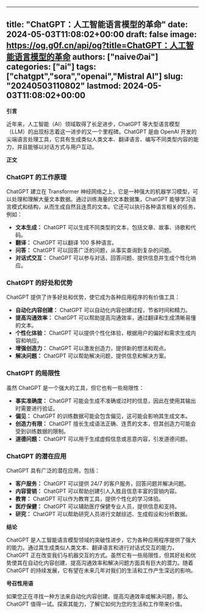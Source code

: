 
---
title: "ChatGPT：人工智能语言模型的革命"
date: 2024-05-03T11:08:02+00:00
draft: false
image: https://og.g0f.cn/api/og?title=ChatGPT：人工智能语言模型的革命
authors: ["naiveのai"]
categories: ["ai"]
tags: ["chatgpt","sora","openai","Mistral AI"]
slug: "20240503110802"
lastmod: 2024-05-03T11:08:02+00:00
---
**引言**

近年来，人工智能（AI）领域取得了长足进步，ChatGPT 等大型语言模型（LLM）的出现标志着这一进步的又一个里程碑。ChatGPT 是由 OpenAI 开发的尖端语言处理工具，它具有生成类似人类文本、翻译语言、编写不同类型内容的能力，并且能够以对话方式与用户互动。

**正文**

### ChatGPT 的工作原理

ChatGPT 建立在 Transformer 神经网络之上，它是一种强大的机器学习模型，可以处理和理解大量文本数据。通过训练海量的文本数据集，ChatGPT 能够学习语言模式和结构，从而生成自然且连贯的文本。它还可以执行各种语言相关的任务，例如：

- **文本生成：** ChatGPT 可以生成不同类型的文本，包括文章、故事、诗歌和代码。
- **翻译：** ChatGPT 可以翻译 100 多种语言。
- **问答：** ChatGPT 可以回答广泛的问题，从事实查询到复杂的问题。
- **对话式交互：** ChatGPT 可以参与对话，回答问题、提供信息并生成个性化响应。

### ChatGPT 的好处和优势

ChatGPT 提供了许多好处和优势，使它成为各种应用程序的有价值工具：

- **自动化内容创建：** ChatGPT 可以自动化内容创建过程，节省时间和精力。
- **提高沟通效率：** ChatGPT 可以帮助提高沟通效率，通过翻译和生成清晰易懂的文本。
- **个性化体验：** ChatGPT 可以提供个性化体验，根据用户的偏好和需求生成内容和响应。
- **增强创造力：** ChatGPT 可以激发创造力，提供新的想法和观点。
- **解决问题：** ChatGPT 可以帮助解决问题，提供信息和解决方案。

### ChatGPT 的局限性

虽然 ChatGPT 是一个强大的工具，但它也有一些局限性：

- **事实准确度：** ChatGPT 可能会生成不准确或过时的信息，因此在使用其输出时需要进行验证。
- **偏见：** ChatGPT 的训练数据可能会包含偏见，这可能会影响其生成文本。
- **创造力有限：** ChatGPT 擅长生成语法正确、连贯的文本，但其创造力可能会受到训练数据的限制。
- **道德问题：** ChatGPT 可以用于生成虚假信息或恶意内容，引发道德问题。

### ChatGPT 的潜在应用

ChatGPT 具有广泛的潜在应用，包括：

- **客户服务：** ChatGPT 可以提供 24/7 的客户服务，回答问题并解决问题。
- **内容营销：** ChatGPT 可以帮助创建引人入胜且信息丰富的营销内容。
- **教育：** ChatGPT 可以作为教育工具，提供个性化的学习体验。
- **医疗保健：** ChatGPT 可以辅助医疗保健专业人员，提供信息和支持。
- **研究：** ChatGPT 可以帮助研究人员进行文献综述、生成假设和分析数据。

**结论**

ChatGPT 是人工智能语言模型领域的突破性进步，它为各种应用程序提供了强大的能力。通过其生成类似人类文本、翻译语言和进行对话式交互的能力，ChatGPT 正在改变我们与机器交互的方式。虽然它有一些局限性，但其好处和优势使其在自动化内容创建、提高沟通效率和解决问题方面具有巨大的潜力。随着 ChatGPT 的持续发展，它有望在未来几年对我们的生活和工作产生深远的影响。

**号召性用语**

如果您正在寻找一种方法来自动化内容创建、提高沟通效率或解决问题，那么 ChatGPT 值得一试。探索其能力，了解它如何为您的生活和工作带来价值。